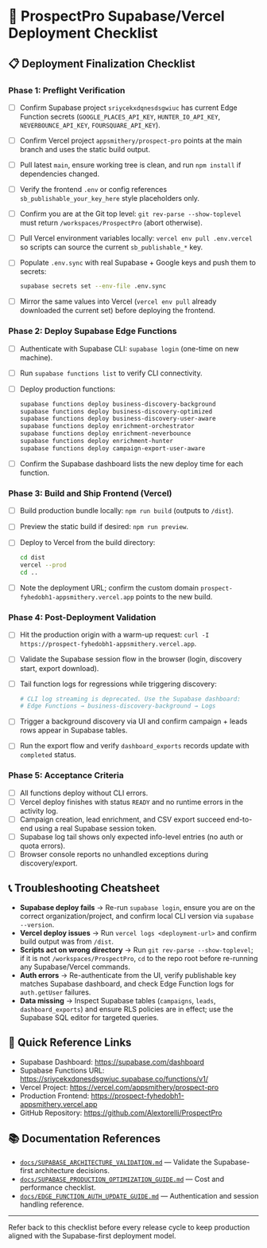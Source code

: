 # 🚀 ProspectPro Supabase/Vercel Deployment Checklist

## 📋 Deployment Finalization Checklist

### Phase 1: Preflight Verification

- [ ] Confirm Supabase project `sriycekxdqnesdsgwiuc` has current Edge Function secrets (`GOOGLE_PLACES_API_KEY`, `HUNTER_IO_API_KEY`, `NEVERBOUNCE_API_KEY`, `FOURSQUARE_API_KEY`).
- [ ] Confirm Vercel project `appsmithery/prospect-pro` points at the main branch and uses the static build output.
- [ ] Pull latest `main`, ensure working tree is clean, and run `npm install` if dependencies changed.
- [ ] Verify the frontend `.env` or config references `sb_publishable_your_key_here` style placeholders only.
- [ ] Confirm you are at the Git top level: `git rev-parse --show-toplevel` must return `/workspaces/ProspectPro` (abort otherwise).
- [ ] Pull Vercel environment variables locally: `vercel env pull .env.vercel` so scripts can source the current `sb_publishable_*` key.
- [ ] Populate `.env.sync` with real Supabase + Google keys and push them to secrets:

  ```bash
  supabase secrets set --env-file .env.sync
  ```

- [ ] Mirror the same values into Vercel (`vercel env pull` already downloaded the current set) before deploying the frontend.

### Phase 2: Deploy Supabase Edge Functions

- [ ] Authenticate with Supabase CLI: `supabase login` (one-time on new machine).
- [ ] Run `supabase functions list` to verify CLI connectivity.
- [ ] Deploy production functions:

  ```bash
  supabase functions deploy business-discovery-background
  supabase functions deploy business-discovery-optimized
  supabase functions deploy business-discovery-user-aware
  supabase functions deploy enrichment-orchestrator
  supabase functions deploy enrichment-neverbounce
  supabase functions deploy enrichment-hunter
  supabase functions deploy campaign-export-user-aware
  ```

- [ ] Confirm the Supabase dashboard lists the new deploy time for each function.

### Phase 3: Build and Ship Frontend (Vercel)

- [ ] Build production bundle locally: `npm run build` (outputs to `/dist`).
- [ ] Preview the static build if desired: `npm run preview`.
- [ ] Deploy to Vercel from the build directory:

  ```bash
  cd dist
  vercel --prod
  cd ..
  ```

- [ ] Note the deployment URL; confirm the custom domain `prospect-fyhedobh1-appsmithery.vercel.app` points to the new build.

### Phase 4: Post-Deployment Validation

- [ ] Hit the production origin with a warm-up request: `curl -I https://prospect-fyhedobh1-appsmithery.vercel.app`.
- [ ] Validate the Supabase session flow in the browser (login, discovery start, export download).
- [ ] Tail function logs for regressions while triggering discovery:

  ```bash
  # CLI log streaming is deprecated. Use the Supabase dashboard:
  # Edge Functions → business-discovery-background → Logs
  ```

- [ ] Trigger a background discovery via UI and confirm campaign + leads rows appear in Supabase tables.
- [ ] Run the export flow and verify `dashboard_exports` records update with `completed` status.

### Phase 5: Acceptance Criteria

- [ ] All functions deploy without CLI errors.
- [ ] Vercel deploy finishes with status `READY` and no runtime errors in the activity log.
- [ ] Campaign creation, lead enrichment, and CSV export succeed end-to-end using a real Supabase session token.
- [ ] Supabase log tail shows only expected info-level entries (no auth or quota errors).
- [ ] Browser console reports no unhandled exceptions during discovery/export.

## 📞 Troubleshooting Cheatsheet

- **Supabase deploy fails** → Re-run `supabase login`, ensure you are on the correct organization/project, and confirm local CLI version via `supabase --version`.
- **Vercel deploy issues** → Run `vercel logs <deployment-url>` and confirm build output was from `/dist`.
- **Scripts act on wrong directory** → Run `git rev-parse --show-toplevel`; if it is not `/workspaces/ProspectPro`, `cd` to the repo root before re-running any Supabase/Vercel commands.
- **Auth errors** → Re-authenticate from the UI, verify publishable key matches Supabase dashboard, and check Edge Function logs for `auth.getUser` failures.
- **Data missing** → Inspect Supabase tables (`campaigns`, `leads`, `dashboard_exports`) and ensure RLS policies are in effect; use the Supabase SQL editor for targeted queries.

## 🔗 Quick Reference Links

- Supabase Dashboard: https://supabase.com/dashboard
- Supabase Functions URL: https://sriycekxdqnesdsgwiuc.supabase.co/functions/v1/
- Vercel Project: https://vercel.com/appsmithery/prospect-pro
- Production Frontend: https://prospect-fyhedobh1-appsmithery.vercel.app
- GitHub Repository: https://github.com/Alextorelli/ProspectPro

## 📚 Documentation References

- [`docs/SUPABASE_ARCHITECTURE_VALIDATION.md`](SUPABASE_ARCHITECTURE_VALIDATION.md) — Validate the Supabase-first architecture decisions.
- [`docs/SUPABASE_PRODUCTION_OPTIMIZATION_GUIDE.md`](SUPABASE_PRODUCTION_OPTIMIZATION_GUIDE.md) — Cost and performance checklist.
- [`docs/EDGE_FUNCTION_AUTH_UPDATE_GUIDE.md`](EDGE_FUNCTION_AUTH_UPDATE_GUIDE.md) — Authentication and session handling reference.

---

Refer back to this checklist before every release cycle to keep production aligned with the Supabase-first deployment model.
